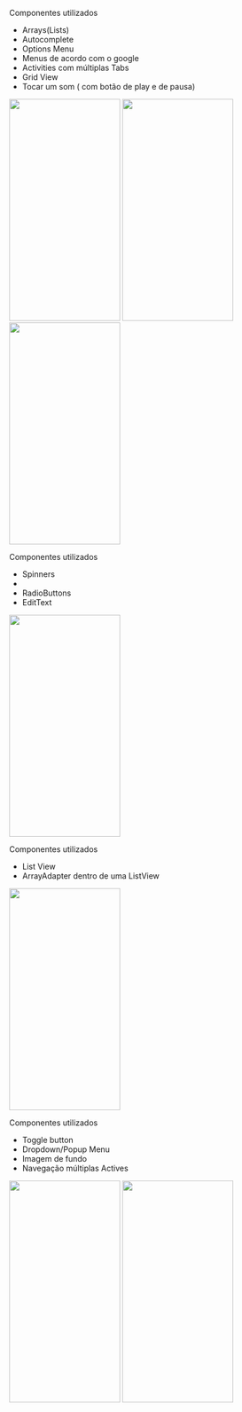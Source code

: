 Componentes utilizados 
- Arrays(Lists)
- Autocomplete
- Options Menu
- Menus de acordo com o google
- Activities	com	múltiplas	Tabs
- Grid View
- Tocar um som ( com botão de play e de pausa)

<img src="https://user-images.githubusercontent.com/28407757/140425748-60cdce6a-4d49-4e6e-8a98-416b15a56754.png" width="200" height="400">
<img src="https://user-images.githubusercontent.com/28407757/140425758-fb2aee27-4439-4d0e-8854-3a0a12bab2eb.png" width="200" height="400">
<img src=https://user-images.githubusercontent.com/28407757/140426422-44cdcf9f-ed2b-4591-8f40-37024ed76fcd.png) width="200" height="400">

Componentes utilizados
- Spinners
- 
- RadioButtons
- EditText
<img src="https://user-images.githubusercontent.com/28407757/140432727-a90776ca-ffd5-474f-85f2-b029259d0e1e.png"  width="200" height="400">


Componentes utilizados 
- List View
- ArrayAdapter dentro de uma ListView

<img src="https://user-images.githubusercontent.com/28407757/140425405-db573418-9570-4844-9ccb-a3b7ab9a76c5.png"  width="200" height="400">

Componentes utilizados
- 	Toggle	button
- Dropdown/Popup	Menu
- Imagem	de	fundo
- Navegação múltiplas Actives

<img src="https://user-images.githubusercontent.com/28407757/140427109-0d3d3fbd-d547-4b7c-9442-6638b428e64f.png"  width="200" height="400">
<img src="https://user-images.githubusercontent.com/28407757/140427119-a139e4dc-e3f8-4cee-95f8-17ee9b094b57.png"  width="200" height="400">


